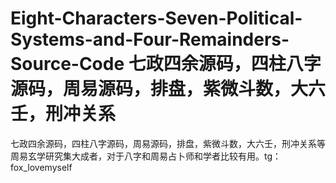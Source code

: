 # Eight-Characters-Seven-Political-Systems-and-Four-Remainders-Source-Code  七政四余源码，四柱八字源码，周易源码，排盘，紫微斗数，大六壬，刑冲关系
七政四余源码，四柱八字源码，周易源码，排盘，紫微斗数，大六壬，刑冲关系等周易玄学研究集大成者，对于八字和周易占卜师和学者比较有用。tg：fox_lovemyself
